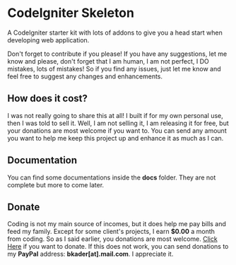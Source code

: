 # CodeIgniter Skeleton
A CodeIgniter starter kit with lots of addons to give you a head start when developing web application.

Don't forget to contribute if you please! If you have any suggestions, let me know and please, don't forget that I am human, I am not perfect, I DO mistakes, lots of mistakes! So if you find any issues, just let me know and feel free to suggest any changes and enhancements.

## How does it cost?
I was not really going to share this at all! I built if for my own personal use, then I was told to sell it.
Well, I am not selling it, I am releasing it for free, but your donations are most welcome if you want to. You can send any amount you want to help me keep this project up and enhance it as much as I can.

## Documentation
You can find some documentations inside the **docs** folder. They are not complete but more to come later.

## Donate
Coding is not my main source of incomes, but it does help me pay bills and feed my family. Except for some client's projects, I earn **$0.00** a month from coding. So as I said earlier, you donations are most welcome.
[Click Here](http://bit.ly/2pIIV0D) if you want to donate. If this does not work, you can send donations to my **PayPal** address: **bkader[at].mail.com**. I appreciate it.
